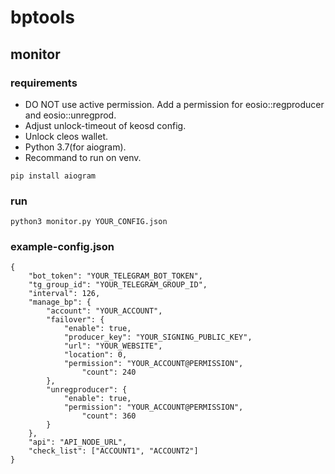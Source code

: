 # bptools
## monitor
### requirements  
  * DO NOT use active permission. Add a permission for eosio::regproducer and eosio::unregprod.
  * Adjust unlock-timeout of keosd config.
  * Unlock cleos wallet.  
  * Python 3.7(for aiogram).
  * Recommand to run on venv.
```
pip install aiogram
```  
### run
```
python3 monitor.py YOUR_CONFIG.json
```
### example-config.json
```
{
    "bot_token": "YOUR_TELEGRAM_BOT_TOKEN",
    "tg_group_id": "YOUR_TELEGRAM_GROUP_ID",
    "interval": 126,
    "manage_bp": {
        "account": "YOUR_ACCOUNT",
        "failover": {
            "enable": true,
            "producer_key": "YOUR_SIGNING_PUBLIC_KEY",
            "url": "YOUR_WEBSITE",
            "location": 0,
            "permission": "YOUR_ACCOUNT@PERMISSION",
                "count": 240
        },
        "unregproducer": {
            "enable": true,
            "permission": "YOUR_ACCOUNT@PERMISSION",
                "count": 360
        }
    },
    "api": "API_NODE_URL",
    "check_list": ["ACCOUNT1", "ACCOUNT2"]
}
```
